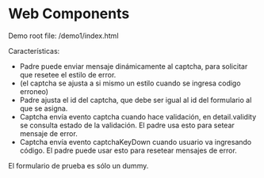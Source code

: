 Web Components
===
Demo root file:  /demo1/index.html

Características:

-	Padre puede enviar mensaje dinámicamente al captcha, para solicitar que resetee el estilo de error.
-  (el captcha se ajusta a si mismo un estilo cuando se ingresa codigo erroneo)
-	Padre ajusta el id del captcha, que debe ser igual al id del formulario al que se asigna.
-	Captcha envía evento captcha cuando hace validación, en detail.validity se consulta estado de la validación. El padre usa esto para setear mensaje de error.
-	Captcha envía evento captchaKeyDown cuando usuario va ingresando código. El padre puede usar esto para resetear mensajes de error.

El formulario de prueba es sólo un dummy.
